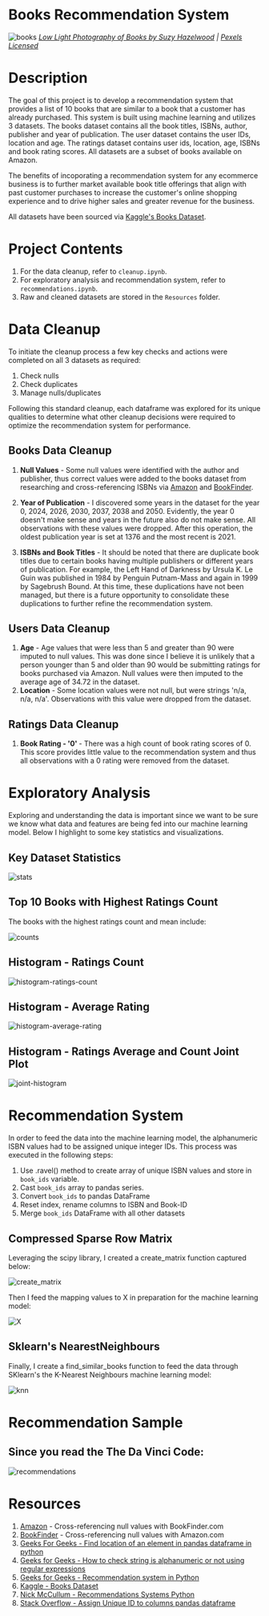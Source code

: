 # Books Recommendation System

![books](Images/books.png)
*[Low Light Photography of Books by Suzy Hazelwood](https://www.pexels.com/photo/low-light-photography-of-books-1301585/) | [Pexels Licensed](https://www.pexels.com/license/)*


# Description
The goal of this project is to develop a recommendation system that provides a list of 10 books that are similar to a book that a customer has already purchased. This system is built using machine learning and utilizes 3 datasets. The books dataset contains all the book titles, ISBNs, author, publisher and year of publication. The user dataset contains the user IDs, location and age. The ratings dataset contains user ids, location, age, ISBNs and book rating scores. All datasets are a subset of books available on Amazon.

The benefits of incoporating a recommendation system for any ecommerce business is to further market available book title offerings that align with past customer purchases to increase the customer's online shopping experience and to drive higher sales and greater revenue for the business.

All datasets have been sourced via [Kaggle's Books Dataset](https://www.kaggle.com/datasets/saurabhbagchi/books-dataset).

# Project Contents
1. For the data cleanup, refer to `cleanup.ipynb`.
2. For exploratory analysis and recommendation system, refer to `recommendations.ipynb`.
3. Raw and cleaned datasets are stored in the `Resources` folder.

# Data Cleanup 
To initiate the cleanup process a few key checks and actions were completed on all 3 datasets as required:
1. Check nulls
2. Check duplicates
3. Manage nulls/duplicates

Following this standard cleanup, each dataframe was explored for its unique qualities to determine what other cleanup decisions were required to optimize the recommendation system for performance.

## Books Data Cleanup

1. <b>Null Values</b> - Some null values were identified with the author and publisher, thus correct values were added to the books dataset from researching and cross-referencing ISBNs via [Amazon](https://www.amazon.com/) and [BookFinder](https://bookfinder.com/).<br/>

2. <b>Year of Publication</b> - I discovered some years in the dataset for the year 0, 2024, 2026, 2030, 2037, 2038 and 2050. Evidently, the year 0 doesn't make sense and years in the future also do not make sense. All observations with these values were dropped. After this operation, the oldest publication year is set at 1376 and the most recent is 2021.<br/>
3. <b>ISBNs and Book Titles</b> - It should be noted that there are duplicate book titles due to certain books having multiple publishers or different years of publication. For example, the Left Hand of Darkness by Ursula K. Le Guin was published in 1984 by Penguin Putnam-Mass and again in 1999 by Sagebrush Bound. At this time, these duplications have not been managed, but there is a future opportunity to consolidate these duplications to further refine the recommendation system.<br/>


## Users Data Cleanup
1. <b>Age</b> - Age values that were less than 5 and greater than 90 were imputed to null values. This was done since I believe it is unlikely that a person younger than 5 and older than 90 would be submitting ratings for books purchased via Amazon. Null values were then imputed to the average age of 34.72 in the dataset. <br/>
2. <b>Location</b> - Some location values were not null, but were strings 'n/a, n/a, n/a'. Observations with this value were dropped from the dataset.<br/>

## Ratings Data Cleanup
1. <b>Book Rating - '0' </b> - There was a high count of book rating scores of 0. This score provides little value to the recommendation system and thus all observations with a 0 rating were removed from the dataset.<br/>

# Exploratory Analysis

Exploring and understanding the data is important since we want to be sure we know what data and features are being fed into our machine learning model. Below I highlight to some key statistics and visualizations.

## Key Dataset Statistics


![stats](Images/stats.png)

## Top 10 Books with Highest Ratings Count
The books with the highest ratings count and mean include:

![counts](Images/counts.png)

## Histogram - Ratings Count
![histogram-ratings-count](Images/histo1.png)

## Histogram - Average Rating
![histogram-average-rating](Images/histo2.png)

## Histogram - Ratings Average and Count Joint Plot
![joint-histogram](Images/joint-histo.png)


# Recommendation System

In order to feed the data into the machine learning model, the alphanumeric ISBN values had to be assigned unique integer IDs. This process was executed in the following steps:

1. Use .ravel() method to create array of unique ISBN values and store in `book_ids` variable.
2. Cast `book_ids` array to pandas series.
3. Convert `book_ids` to pandas DataFrame
4. Reset index, rename columns to ISBN and Book-ID
5. Merge `book_ids` DataFrame with all other datasets

## Compressed Sparse Row Matrix
Leveraging the scipy library, I created a create_matrix function captured below:

![create_matrix](Images/create_matrix.png)

Then I feed the mapping values to X in preparation for the machine learning model:

![X](Images/X.png)

## Sklearn's NearestNeighbours

Finally, I create a find_similar_books function to feed the data through SKlearn's the K-Nearest Neighbours machine learning model:

![knn](Images/knn.png)

 

# Recommendation Sample

## Since you read the The Da Vinci Code:

![recommendations](Images/da-vinci-code-recommendations.png)

# Resources

1. [Amazon](https://www.amazon.com/) - Cross-referencing null values with BookFinder.com
2. [BookFinder](https://bookfinder.com/) - Cross-referencing null values with Amazon.com
3. [Geeks For Geeks - Find location of an element in pandas dataframe in python](https://www.geeksforgeeks.org/find-location-of-an-element-in-pandas-dataframe-in-python/)
4. [Geeks for Geeks - How to check string is alphanumeric or not using regular expressions](https://www.geeksforgeeks.org/how-to-check-string-is-alphanumeric-or-not-using-regular-expression/)
5. [Geeks for Geeks - Recommendation system in Python](https://www.geeksforgeeks.org/recommendation-system-in-python/?ref=rp)
6. [Kaggle - Books Dataset](https://www.kaggle.com/code/saurabhbagchi/recommender-system-for-books) 
7. [Nick McCullum - Recommendations Systems Python](https://nickmccullum.com/python-machine-learning/recommendation-systems-python/)
8. [Stack Overflow - Assign Unique ID to columns pandas dataframe](https://stackoverflow.com/questions/33283086/assign-unique-id-to-columns-pandas-data-frame)
